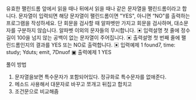 유효한 팰린드롬
앞에서 읽을 때나 뒤에서 읽을 때나 같은 문자열을 팰린드롬이라고 합니다.
문자열이 입력되면 해당 문자열이 팰린드롬이면 "YES", 아니면 “NO"를 출력하는 프로그램을
작성하세요.
단 회문을 검사할 때 알파벳만 가지고 회문을 검사하며, 대소문자를 구분하지 않습니다.
알파벳 이외의 문자들의 무시합니다.
▣ 입력설명
첫 줄에 정수 길이 100을 넘지 않는 공백이 없는 문자열이 주어집니다.
▣ 출력설명
첫 번째 줄에 팰린드롬인지의 결과를 YES 또는 NO로 출력합니다.
▣ 입력예제 1
found7, time: study; Yduts; emit, 7Dnuof
▣ 출력예제 1
YES

풀이 방법

1. 문자열을보면 특수문자가 포함되어있다. 정규화로 특수문자를 없애준다.
2. 메소드 사용해서 대문자로 바꾸고 쪼개고 뒤집고 합치고
3. 조건문으로 비교해줌
